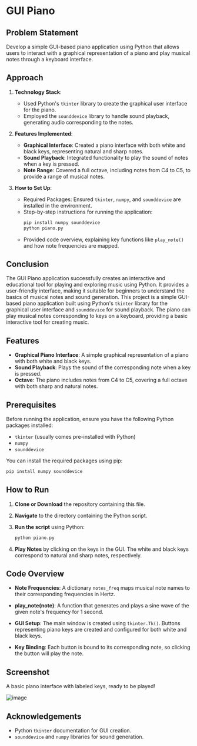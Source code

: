 # GUI Piano

## Problem Statement
Develop a simple GUI-based piano application using Python that allows users to interact with a graphical representation of a piano and play musical notes through a keyboard interface.

## Approach
1. **Technology Stack**:
   - Used Python's `tkinter` library to create the graphical user interface for the piano.
   - Employed the `sounddevice` library to handle sound playback, generating audio corresponding to the notes.
   
2. **Features Implemented**:
   - **Graphical Interface**: Created a piano interface with both white and black keys, representing natural and sharp notes.
   - **Sound Playback**: Integrated functionality to play the sound of notes when a key is pressed.
   - **Note Range**: Covered a full octave, including notes from C4 to C5, to provide a range of musical notes.

3. **How to Set Up**:
   - Required Packages: Ensured `tkinter`, `numpy`, and `sounddevice` are installed in the environment.
   - Step-by-step instructions for running the application:
     ```bash
     pip install numpy sounddevice
     python piano.py
     ```
   - Provided code overview, explaining key functions like `play_note()` and how note frequencies are mapped.

## Conclusion
The GUI Piano application successfully creates an interactive and educational tool for playing and exploring music using Python. It provides a user-friendly interface, making it suitable for beginners to understand the basics of musical notes and sound generation.
This project is a simple GUI-based piano application built using Python's `tkinter` library for the graphical user interface and `sounddevice` for sound playback. The piano can play musical notes corresponding to keys on a keyboard, providing a basic interactive tool for creating music.

## Features

- **Graphical Piano Interface**: A simple graphical representation of a piano with both white and black keys.
- **Sound Playback**: Plays the sound of the corresponding note when a key is pressed.
- **Octave**: The piano includes notes from C4 to C5, covering a full octave with both sharp and natural notes.

## Prerequisites

Before running the application, ensure you have the following Python packages installed:

- `tkinter` (usually comes pre-installed with Python)
- `numpy`
- `sounddevice`

You can install the required packages using pip:

```bash
pip install numpy sounddevice
```

## How to Run

1. **Clone or Download** the repository containing this file.

2. **Navigate** to the directory containing the Python script.

3. **Run the script** using Python:

    ```bash
    python piano.py
    ```

4. **Play Notes** by clicking on the keys in the GUI. The white and black keys correspond to natural and sharp notes, respectively.

## Code Overview

- **Note Frequencies**: A dictionary `notes_freq` maps musical note names to their corresponding frequencies in Hertz.

- **play_note(note)**: A function that generates and plays a sine wave of the given note's frequency for 1 second.

- **GUI Setup**: The main window is created using `tkinter.Tk()`. Buttons representing piano keys are created and configured for both white and black keys.

- **Key Binding**: Each button is bound to its corresponding note, so clicking the button will play the note.

## Screenshot

A basic piano interface with labeled keys, ready to be played!

![image](https://github.com/user-attachments/assets/db154f42-5581-4365-838f-01e03ff815f4)


## Acknowledgements

- Python `tkinter` documentation for GUI creation.
- `sounddevice` and `numpy` libraries for sound generation.
